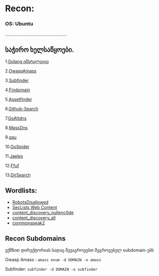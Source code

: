 # Recon:

### OS: Ubuntu
..................................................

## საჭირო ხელსაწყოები.
 1.[Golang ინსტალაცია](https://golang.org/doc/install)
 
 2.[OwaspAmass](https://github.com/OWASP/Amass)
 
 3.[Subfinder](https://github.com/projectdiscovery/subfinder)
 
 4.[Findomain](https://github.com/Edu4rdSHL/findomain)
 
 5.[Assetfinder](https://github.com/tomnomnom/assetfinder)
 
 6.[Github-Search](https://github.com/gwen001/github-search)
 
 7.[GoAltdns](https://github.com/subfinder/goaltdns)
 
 8.[MassDns](https://github.com/blechschmidt/massdns)
 
 9.[gau](https://github.com/lc/gau)
 
10.[GoSpider](https://github.com/jaeles-project/gospider)

11.[Jaeles](https://github.com/jaeles-project/jaeles)

12.[Ffuf](https://github.com/ffuf/ffuf)

13.[DirSearch](https://github.com/maurosoria/dirsearch)


## Wordlists: 
* [RobotsDisallowed](https://github.com/danielmiessler/RobotsDisallowed)
* [SecLists Web Content](https://github.com/danielmiessler/SecLists/tree/master/Discovery/Web-Content)
* [content_discovery_nullenc0de](https://gist.github.com/nullenc0de/96fb9e934fc16415fbda2f83f08b28e7)
* [content_discovery_all](https://gist.github.com/jhaddix/b80ea67d85c13206125806f0828f4d10)
* [commonspeak2](https://github.com/assetnote/commonspeak2-wordlists)


## Recon Subdomains
ვქმნით დირექტორიას სადაც შევაგროვებთ შეგროვებულ subdomain-ებს

Owasp Amass : ```amass enum -d DOMAIN -o amass```

Subfinder: ```subfinder -d DOMAIN -o subfinder```


